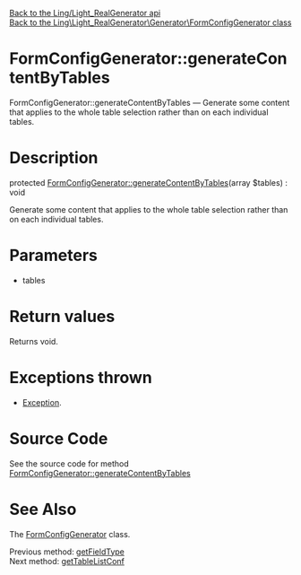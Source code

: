 [Back to the Ling/Light_RealGenerator api](https://github.com/lingtalfi/Light_RealGenerator/blob/master/doc/api/Ling/Light_RealGenerator.md)<br>
[Back to the Ling\Light_RealGenerator\Generator\FormConfigGenerator class](https://github.com/lingtalfi/Light_RealGenerator/blob/master/doc/api/Ling/Light_RealGenerator/Generator/FormConfigGenerator.md)


FormConfigGenerator::generateContentByTables
================



FormConfigGenerator::generateContentByTables — Generate some content that applies to the whole table selection rather than on each individual tables.




Description
================


protected [FormConfigGenerator::generateContentByTables](https://github.com/lingtalfi/Light_RealGenerator/blob/master/doc/api/Ling/Light_RealGenerator/Generator/FormConfigGenerator/generateContentByTables.md)(array $tables) : void




Generate some content that applies to the whole table selection rather than on each individual tables.




Parameters
================


- tables

    


Return values
================

Returns void.


Exceptions thrown
================

- [Exception](http://php.net/manual/en/class.exception.php).&nbsp;







Source Code
===========
See the source code for method [FormConfigGenerator::generateContentByTables](https://github.com/lingtalfi/Light_RealGenerator/blob/master/Generator/FormConfigGenerator.php#L412-L446)


See Also
================

The [FormConfigGenerator](https://github.com/lingtalfi/Light_RealGenerator/blob/master/doc/api/Ling/Light_RealGenerator/Generator/FormConfigGenerator.md) class.

Previous method: [getFieldType](https://github.com/lingtalfi/Light_RealGenerator/blob/master/doc/api/Ling/Light_RealGenerator/Generator/FormConfigGenerator/getFieldType.md)<br>Next method: [getTableListConf](https://github.com/lingtalfi/Light_RealGenerator/blob/master/doc/api/Ling/Light_RealGenerator/Generator/FormConfigGenerator/getTableListConf.md)<br>

